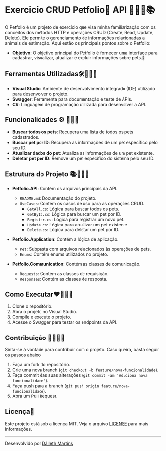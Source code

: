 ﻿
# Exercicio CRUD Petfolio🐾 API 👩🏻‍💻📚
O Petfolio é um projeto de exercício que visa minha familiarização com os conceitos dos métodos HTTP e operações CRUD (Create, Read, Update, Delete). Ele permite o gerenciamento de informações relacionadas a animais de estimação. Aqui estão os principais pontos sobre o Petfolio:

- **Objetivo**:
O objetivo principal do Petfolio é fornecer uma interface para cadastrar, visualizar, atualizar e excluir informações sobre pets.🐾

## Ferramentas Utilizadas🛠️👩🏻‍💻

- **Visual Studio**: Ambiente de desenvolvimento integrado (IDE) utilizado para desenvolver o projeto.
- **Swagger**: Ferramenta para documentação e teste de APIs.
- **C#**: Linguagem de programação utilizada para desenvolver a API.

## Funcionalidades ⚙️ 👩🏻‍💻

- **Buscar todos os pets**: Recupera uma lista de todos os pets cadastrados.
- **Buscar pet por ID**: Recupera as informações de um pet específico pelo seu ID.
- **Atualizar dados do pet**: Atualiza as informações de um pet existente.
- **Deletar pet por ID**: Remove um pet específico do sistema pelo seu ID.

## Estrutura do Projeto 📚👩🏻‍💻

- **Petfolio.API**: Contém os arquivos principais da API.
  - `README.md`: Documentação do projeto.
  - `UseCases`: Contém os casos de uso para as operações CRUD.
    - `GetAll.cs`: Lógica para buscar todos os pets.
    - `GetById.cs`: Lógica para buscar um pet por ID.
    - `Register.cs`: Lógica para registrar um novo pet.
    - `Update.cs`: Lógica para atualizar um pet existente.
    - `Delete.cs`: Lógica para deletar um pet por ID.

- **Petfolio.Application**: Contém a lógica de aplicação.
  - `Pet`: Subpasta com arquivos relacionados às operações de pets.
  - `Enums`: Contém enums utilizados no projeto.

- **Petfolio.Communication**: Contém as classes de comunicação.
  - `Requests`: Contém as classes de requisição.
  - `Responses`: Contém as classes de resposta.

## Como Executar❤️👩🏻‍💻

1. Clone o repositório.
2. Abra o projeto no Visual Studio.
3. Compile e execute o projeto.
4. Acesse o Swagger para testar os endpoints da API.

## Contribuição 🔗👩🏻‍💻

Sinta-se à vontade para contribuir com o projeto. Caso queira, basta seguir os passos abaixo:

1. Faça um fork do repositório.
2. Crie uma nova branch (`git checkout -b feature/nova-funcionalidade`).
3. Faça commit das suas alterações (`git commit -am 'Adiciona nova funcionalidade'`).
4. Faça push para a branch (`git push origin feature/nova-funcionalidade`).
5. Abra um Pull Request.

## Licença📌

Este projeto está sob a licença MIT. Veja o arquivo [LICENSE](https://opensource.org/license/MIT) para mais informações.

---

Desenvolvido por [Dálleth Martins](https://github.com/dalleth-martinss)